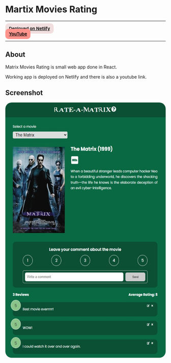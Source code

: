 # Martix Movies Rating

---

<div>
<a href="https://zealous-lewin-51f681.netlify.app/" target="_blank" rel="noopener noreferrer"
    style="padding:0.5rem 0.7rem;
    color: black;
    background: #F1DEDE;
    border-radius:10px;
    font-size:0.85rem;
    font-weight:600;">Deployed on Netlify</a> <br/> 
<a href="https://www.youtube.com/watch?v=Tg5fG8hJzEc" target="_blank" rel="noopener noreferrer"
    style="padding:0.5rem 0.7rem;
    color: black;
    background: #FE938C;
    border-radius:10px;
    font-size:0.85rem;
    font-weight:600;">YouTube</a> 
</div>

---

## About

<p>Matrix Movies Rating is small web app done in React.</p>

<p>Working app is deployed on Netlify and there is also a youtube link.</p>

## Screenshot

<img src="/screenshot.jpg" height="800" style="border-radius:20px;margin-bottom:2rem;" />
